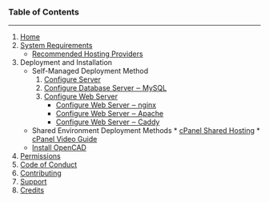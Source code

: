 ### Table of Contents
---
1. [Home](Home)
2. [System Requirements](System_Requirements)
   * [Recommended Hosting Providers](Recommended_Hosting_Providers)
3. Deployment and Installation
    * Self-Managed Deployment Method
        1. [Configure Server](Configure-Server)
        2. [Configure Database Server ‒ MySQL](Configure-Database-Server-‒-MySQL)
        3. [Configure Web Server](Configure-Web-Server)
            * [Configure Web Server ‒ nginx](Configure-Web-Server-‒-nginx)
            * [Configure Web Server ‒ Apache](Configure-Web-Server-‒-Apache)
            * [Configure Web Server ‒ Caddy](Configure-Web-Server-‒-Caddy)
    * Shared Environment Deployment Methods
          * [cPanel Shared Hosting](cPanel-Shared-Hosting)
		  * [cPanel Video Guide](cPanel-Video-Guide)
    * [Install OpenCAD](Install-OpenCAD)
4. [Permissions](Permissions)
5. [Code of Conduct](Code-of-Conduct)
6. [Contributing](Contributing)
7. [Support](Support)
8. [Credits](Credits)
